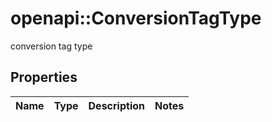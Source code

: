 # openapi::ConversionTagType

conversion tag type

## Properties
Name | Type | Description | Notes
------------ | ------------- | ------------- | -------------


